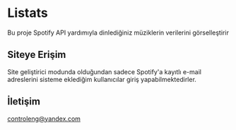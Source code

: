 
# Listats

Bu proje Spotify API yardımıyla dinlediğiniz müziklerin verilerini görselleştirir


## Siteye Erişim

Site geliştirici modunda olduğundan sadece Spotify'a kayıtlı e-mail adreslerini sisteme eklediğim kullanıcılar giriş yapabilmektedirler.
## İletişim

controleng@yandex.com
